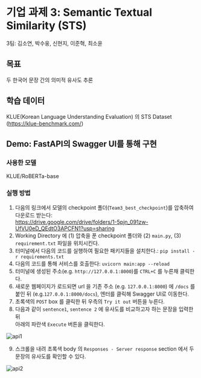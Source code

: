 # 기업 과제 3: Semantic Textual Similarity (STS)

3팀: 김소연, 박수웅, 신현지, 이준혁, 최소윤

## 목표
두 한국어 문장 간의 의미적 유사도 추론

## 학습 데이터
KLUE(Korean Language Understanding Evaluation) 의 STS Dataset 
(https://klue-benchmark.com/)

## Demo: FastAPI의 Swagger UI를 통해 구현 
### 사용한 모델

KLUE/RoBERTa-base

### 실행 방법
1. 다음의 링크에서 모델의 checkpoint 폴더(`Team3_best_checkpoint`)를 압축하여 다운로드 받는다:<br/> https://drive.google.com/drive/folders/1-5pjn_091zw-UfVU0eD_QEdtO3APCFN1?usp=sharing
2. Working Directory 에 (1) 압축을 푼 checkpoint 폴더와 (2) `main.py`,  (3) `requirement.txt` 파일을 위치시킨다. 
3. 터미널에서 다음의 코드를 실행하여 필요한 패키지들을 설치한다.: ```pip install -r requirements.txt```
4. 다음의 코드를 통해 서비스를 호출한다: ```uvicorn main:app --reload```
5. 터미널에 생성된 주소(e.g. `http://127.0.0.1:8000`)를 `CTRL+C` 를 누른채 클릭한다.
6. 새로운 웹페이지가 로드되면 url 을 기존 주소 (e.g. `127.0.0.1:8000`) 에 `/docs` 를 붙인 뒤 (e.g.`127.0.0.1:8000/docs`), 엔터를 클릭해 Swagger UI로 이동한다.
7. 초록색의 `POST` box 를 클릭한 뒤 우측의 `Try it out` 버튼을 누른다.
8. 다음과 같이 `sentence1`, `sentence 2` 에 유사도를 비교하고자 하는 문장을 입력한 뒤 <br/> 아래의 파란색 `Execute` 버튼을 클릭한다. 
     
  ![api1](https://user-images.githubusercontent.com/68551097/159854424-4477d90e-c99b-452e-88a4-ae8366083eb8.png)
  
9. 스크롤을 내려 초록색 body 의 `Responses - Server response` section 에서 두 문장의 유사도를 확인할 수 있다. 

![api2](https://user-images.githubusercontent.com/68551097/159854837-d661820f-4534-423a-87f0-8fbbf4aaebe5.png)
